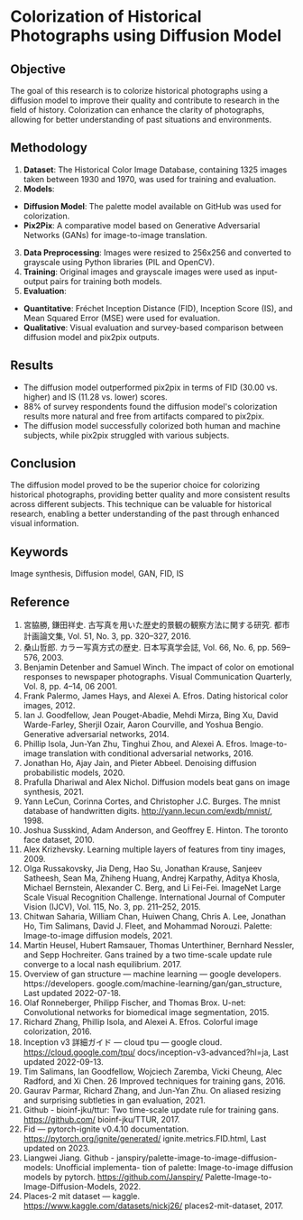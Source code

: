 # Colorization of Historical Photographs using Diffusion Model

## Objective
The goal of this research is to colorize historical photographs using a diffusion model to improve their quality and contribute to research in the field of history. Colorization can enhance the clarity of photographs, allowing for better understanding of past situations and environments.

## Methodology
1. **Dataset**: The Historical Color Image Database, containing 1325 images taken between 1930 and 1970, was used for training and evaluation.
2. **Models**:
  - **Diffusion Model**: The palette model available on GitHub was used for colorization.
  - **Pix2Pix**: A comparative model based on Generative Adversarial Networks (GANs) for image-to-image translation.
3. **Data Preprocessing**: Images were resized to 256x256 and converted to grayscale using Python libraries (PIL and OpenCV).
4. **Training**: Original images and grayscale images were used as input-output pairs for training both models.
5. **Evaluation**:
  - **Quantitative**: Fréchet Inception Distance (FID), Inception Score (IS), and Mean Squared Error (MSE) were used for evaluation.
  - **Qualitative**: Visual evaluation and survey-based comparison between diffusion model and pix2pix outputs.

## Results
- The diffusion model outperformed pix2pix in terms of FID (30.00 vs. higher) and IS (11.28 vs. lower) scores.
- 88% of survey respondents found the diffusion model's colorization results more natural and free from artifacts compared to pix2pix.
- The diffusion model successfully colorized both human and machine subjects, while pix2pix struggled with various subjects.

## Conclusion
The diffusion model proved to be the superior choice for colorizing historical photographs, providing better quality and more consistent results across different subjects. This technique can be valuable for historical research, enabling a better understanding of the past through enhanced visual information.

## Keywords
Image synthesis, Diffusion model, GAN, FID, IS

## Reference
1. 宮脇勝, 鎌田祥史. 古写真を用いた歴史的景観の観察方法に関する研究. 都市計画論文集, Vol. 51, No. 3, pp. 320–327, 2016.
2. 桑山哲郎. カラー写真方式の歴史. 日本写真学会誌, Vol. 66, No. 6, pp. 569–576, 2003.
3. Benjamin Detenber and Samuel Winch. The impact of color on emotional responses to newspaper photographs. Visual Communication Quarterly, Vol. 8, pp. 4–14, 06 2001.
4. Frank Palermo, James Hays, and Alexei A. Efros. Dating historical color images, 2012.
5. Ian J. Goodfellow, Jean Pouget-Abadie, Mehdi Mirza, Bing Xu, David Warde-Farley, Sherjil Ozair,
Aaron Courville, and Yoshua Bengio. Generative adversarial networks, 2014.
6. Phillip Isola, Jun-Yan Zhu, Tinghui Zhou, and Alexei A. Efros. Image-to-image translation with
conditional adversarial networks, 2016.
7. Jonathan Ho, Ajay Jain, and Pieter Abbeel. Denoising diffusion probabilistic models, 2020.
8. Prafulla Dhariwal and Alex Nichol. Diffusion models beat gans on image synthesis, 2021.
9. Yann LeCun, Corinna Cortes, and Christopher J.C. Burges. The mnist database of handwritten digits.
http://yann.lecun.com/exdb/mnist/, 1998.
10. Joshua Susskind, Adam Anderson, and Geoffrey E. Hinton. The toronto face dataset, 2010.
11. Alex Krizhevsky. Learning multiple layers of features from tiny images, 2009.
12. Olga Russakovsky, Jia Deng, Hao Su, Jonathan Krause, Sanjeev Satheesh, Sean Ma, Zhiheng Huang,
Andrej Karpathy, Aditya Khosla, Michael Bernstein, Alexander C. Berg, and Li Fei-Fei. ImageNet Large Scale Visual Recognition Challenge. International Journal of Computer Vision (IJCV), Vol. 115, No. 3, pp. 211–252, 2015.
13. Chitwan Saharia, William Chan, Huiwen Chang, Chris A. Lee, Jonathan Ho, Tim Salimans, David J. Fleet, and Mohammad Norouzi. Palette: Image-to-image diffusion models, 2021.
14. Martin Heusel, Hubert Ramsauer, Thomas Unterthiner, Bernhard Nessler, and Sepp Hochreiter. Gans trained by a two time-scale update rule converge to a local nash equilibrium. 2017.
15. Overview of gan structure — machine learning — google developers. https://developers. google.com/machine-learning/gan/gan_structure, Last updated 2022-07-18.
16. Olaf Ronneberger, Philipp Fischer, and Thomas Brox. U-net: Convolutional networks for biomedical image segmentation, 2015.
17. Richard Zhang, Phillip Isola, and Alexei A. Efros. Colorful image colorization, 2016.
18. Inception v3 詳細ガイド — cloud tpu — google cloud. https://cloud.google.com/tpu/
docs/inception-v3-advanced?hl=ja, Last updated 2022-09-13.
19. Tim Salimans, Ian Goodfellow, Wojciech Zaremba, Vicki Cheung, Alec Radford, and Xi Chen.
26
Improved techniques for training gans, 2016.
20. Gaurav Parmar, Richard Zhang, and Jun-Yan Zhu. On aliased resizing and surprising subtleties in gan
evaluation, 2021.
21. Github - bioinf-jku/ttur: Two time-scale update rule for training gans. https://github.com/
bioinf-jku/TTUR, 2017.
22. Fid ― pytorch-ignite v0.4.10 documentation. https://pytorch.org/ignite/generated/
ignite.metrics.FID.html, Last updated on 2023.
23. Liangwei Jiang. Github - janspiry/palette-image-to-image-diffusion-models: Unofficial implementa-
tion of palette: Image-to-image diffusion models by pytorch. https://github.com/Janspiry/
Palette-Image-to-Image-Diffusion-Models, 2022.
24. Places-2 mit dataset — kaggle. https://www.kaggle.com/datasets/nickj26/
places2-mit-dataset, 2017.
